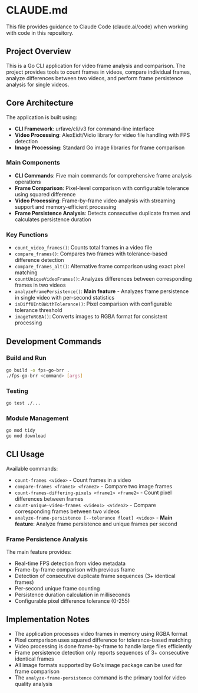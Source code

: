 # CLAUDE.md

This file provides guidance to Claude Code (claude.ai/code) when working with code in this repository.

## Project Overview

This is a Go CLI application for video frame analysis and comparison. The project provides tools to count frames in videos, compare individual frames, analyze differences between two videos, and perform frame persistence analysis for single videos.

## Core Architecture

The application is built using:
- **CLI Framework**: urfave/cli/v3 for command-line interface
- **Video Processing**: AlexEidt/Vidio library for video file handling with FPS detection
- **Image Processing**: Standard Go image libraries for frame comparison

### Main Components

- **CLI Commands**: Five main commands for comprehensive frame analysis operations
- **Frame Comparison**: Pixel-level comparison with configurable tolerance using squared difference
- **Video Processing**: Frame-by-frame video analysis with streaming support and memory-efficient processing
- **Frame Persistence Analysis**: Detects consecutive duplicate frames and calculates persistence duration

### Key Functions

- `count_video_frames()`: Counts total frames in a video file
- `compare_frames()`: Compares two frames with tolerance-based difference detection
- `compare_frames_alt()`: Alternative frame comparison using exact pixel matching
- `countUniqueVideoFrames()`: Analyzes differences between corresponding frames in two videos
- `analyzeFramePersistence()`: **Main feature** - Analyzes frame persistence in single video with per-second statistics
- `isDiffUInt8WithTolerance()`: Pixel comparison with configurable tolerance threshold
- `imageToRGBA()`: Converts images to RGBA format for consistent processing

## Development Commands

### Build and Run
```bash
go build -o fps-go-brr .
./fps-go-brr <command> [args]
```

### Testing
```bash
go test ./...
```

### Module Management
```bash
go mod tidy
go mod download
```

## CLI Usage

Available commands:
- `count-frames <video>` - Count frames in a video
- `compare-frames <frame1> <frame2>` - Compare two image frames
- `count-frames-differing-pixels <frame1> <frame2>` - Count pixel differences between frames
- `count-unique-video-frames <video1> <video2>` - Compare corresponding frames between two videos
- `analyze-frame-persistence [--tolerance float] <video>` - **Main feature**: Analyze frame persistence and unique frames per second

### Frame Persistence Analysis

The main feature provides:
- Real-time FPS detection from video metadata
- Frame-by-frame comparison with previous frame
- Detection of consecutive duplicate frame sequences (3+ identical frames)
- Per-second unique frame counting
- Persistence duration calculation in milliseconds
- Configurable pixel difference tolerance (0-255)

## Implementation Notes

- The application processes video frames in memory using RGBA format
- Pixel comparison uses squared difference for tolerance-based matching
- Video processing is done frame-by-frame to handle large files efficiently
- Frame persistence detection only reports sequences of 3+ consecutive identical frames
- All image formats supported by Go's image package can be used for frame comparison
- The `analyze-frame-persistence` command is the primary tool for video quality analysis